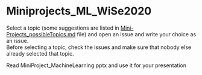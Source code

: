 # Miniprojects_ML_WiSe2020

Select a topic (some suggestions are listed in [Mini-Projects_possibleTopics.md](Mini-Projects_possibleTopics.md) file) and open an issue and write your choice as an issue.  
Before selecting a topic, check the issues and make sure that nobody else already selected that topic.

Read MiniProject_MachineLearning.pptx and use it for your presentation
